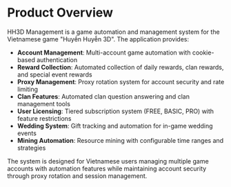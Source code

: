 # Product Overview

HH3D Management is a game automation and management system for the Vietnamese game "Huyền Huyễn 3D". The application provides:

- **Account Management**: Multi-account game automation with cookie-based authentication
- **Reward Collection**: Automated collection of daily rewards, clan rewards, and special event rewards
- **Proxy Management**: Proxy rotation system for account security and rate limiting
- **Clan Features**: Automated clan question answering and clan management tools
- **User Licensing**: Tiered subscription system (FREE, BASIC, PRO) with feature restrictions
- **Wedding System**: Gift tracking and automation for in-game wedding events
- **Mining Automation**: Resource mining with configurable time ranges and strategies

The system is designed for Vietnamese users managing multiple game accounts with automation features while maintaining account security through proxy rotation and session management.